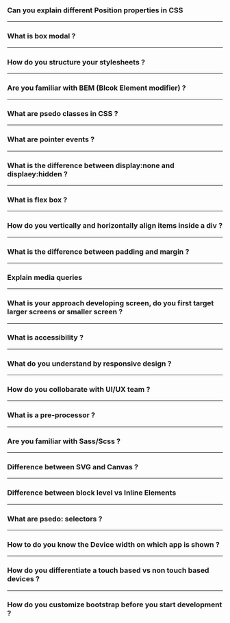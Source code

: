 ### Can you explain different Position properties in CSS

---

### What is box modal ?

---

### How do you structure your stylesheets ?

---

### Are you familiar with BEM (Blcok Element modifier) ?

---

### What are psedo classes in CSS ?

---

### What are pointer events ?

---

### What is the difference between display:none and displaey:hidden ?

---

### What is flex box ?

---

### How do you vertically and horizontally align items inside a div ?

----

### What is the difference between padding and margin ?

--- 

### Explain media queries

---

### What is your approach developing screen, do you first target larger screens or smaller screen ?

---

### What is accessibility ?

---

### What do you understand by responsive design ?

---

### How do you collobarate with UI/UX team ?

--- 

### What is a pre-processor ?

---

### Are you familiar with Sass/Scss ?

---

### Difference between SVG and Canvas ? 

---

### Difference between block level vs Inline Elements

---

### What are psedo: selectors ?

---

### How to do you know the Device width on which app is shown ?

---

### How do you differentiate a touch based vs non touch based devices ?

---

### How do you customize bootstrap before you start development ?
